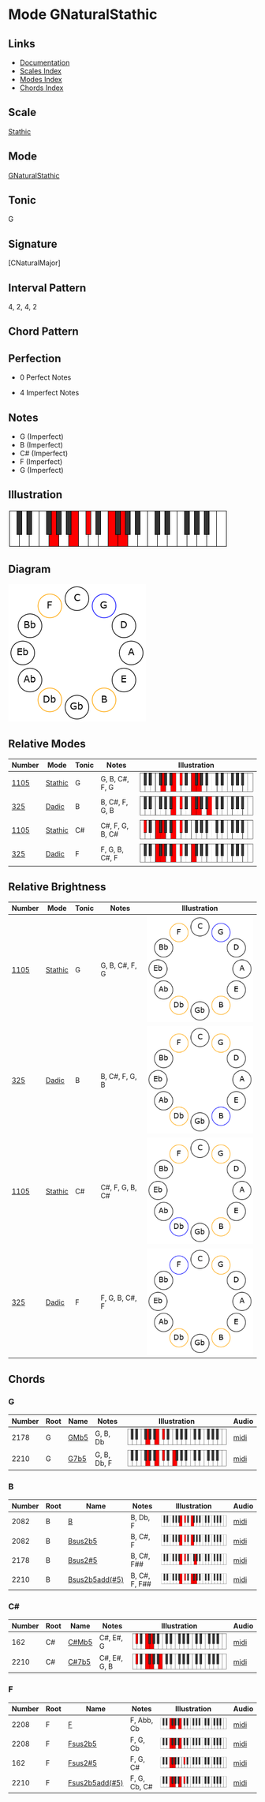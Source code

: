# Mode GNaturalStathic

## Links

- [Documentation](README.md)
- [Scales Index](Scales.md)
- [Modes Index](Modes.md)
- [Chords Index](Chords.md)

## Scale

[Stathic](ScaleStathic.md)

## Mode

[GNaturalStathic](ModeGNaturalStathic.md)

## Tonic

G

## Signature

[CNaturalMajor]

## Interval Pattern

4, 2, 4, 2

## Chord Pattern



## Perfection

 - 0 Perfect Notes

 - 4 Imperfect Notes

## Notes

- G (Imperfect)
- B (Imperfect)
- C# (Imperfect)
- F (Imperfect)
- G (Imperfect)

## Illustration

![GNaturalStathic](ModeGNaturalStathic.png)

## Diagram

![GNaturalStathic](CircleModeGNaturalStathic.png)

## Relative Modes

| Number | Mode | Tonic | Notes | Illustration |
|--------|------|-------|-------|--------------|
| [1105](https://ianring.com/musictheory/scales/1105) | [Stathic](ModeStathic.md) | G | G, B, C#, F, G | ![GNaturalStathic](ModeGNaturalStathic.png) |
| [325](https://ianring.com/musictheory/scales/325) | [Dadic](ModeDadic.md) | B | B, C#, F, G, B | ![BNaturalDadic](ModeBNaturalDadic.png) |
| [1105](https://ianring.com/musictheory/scales/1105) | [Stathic](ModeStathic.md) | C# | C#, F, G, B, C# | ![CSharpStathic](ModeCSharpStathic.png) |
| [325](https://ianring.com/musictheory/scales/325) | [Dadic](ModeDadic.md) | F | F, G, B, C#, F | ![FNaturalDadic](ModeFNaturalDadic.png) |
## Relative Brightness

| Number | Mode | Tonic | Notes | Illustration |
|--------|------|-------|-------|--------------|
| [1105](https://ianring.com/musictheory/scales/1105) | [Stathic](ModeStathic.md) | G | G, B, C#, F, G | ![GNaturalStathic](CircleModeGNaturalStathic.png) |
| [325](https://ianring.com/musictheory/scales/325) | [Dadic](ModeDadic.md) | B | B, C#, F, G, B | ![BNaturalDadic](CircleModeBNaturalDadic.png) |
| [1105](https://ianring.com/musictheory/scales/1105) | [Stathic](ModeStathic.md) | C# | C#, F, G, B, C# | ![CSharpStathic](CircleModeCSharpStathic.png) |
| [325](https://ianring.com/musictheory/scales/325) | [Dadic](ModeDadic.md) | F | F, G, B, C#, F | ![FNaturalDadic](CircleModeFNaturalDadic.png) |

## Chords

### G

| Number | Root | Name | Notes | Illustration | Audio |
|--------|------|------|-------|--------------|-------|
| 2178 | G | [GMb5](ChordGNaturalMajorFlatFifth.md) | G, B, Db | ![GMb5](ChordGNaturalMajorFlatFifthRootPosition.png) | [midi](ChordGNaturalMajorFlatFifthRootPosition.mid) |
| 2210 | G | [G7b5](ChordGNaturalDominantSeventhFlatFifth.md) | G, B, Db, F | ![G7b5](ChordGNaturalDominantSeventhFlatFifthRootPosition.png) | [midi](ChordGNaturalDominantSeventhFlatFifthRootPosition.mid) |

### B

| Number | Root | Name | Notes | Illustration | Audio |
|--------|------|------|-------|--------------|-------|
| 2082 | B | [B](ChordBNaturalDiminishedFlatThird.md) | B, Db, F | ![B](ChordBNaturalDiminishedFlatThirdRootPosition.png) | [midi](ChordBNaturalDiminishedFlatThirdRootPosition.mid) |
| 2082 | B | [Bsus2b5](ChordBNaturalSuspendedSecondFlatFifth.md) | B, C#, F | ![Bsus2b5](ChordBNaturalSuspendedSecondFlatFifthRootPosition.png) | [midi](ChordBNaturalSuspendedSecondFlatFifthRootPosition.mid) |
| 2178 | B | [Bsus2#5](ChordBNaturalSuspendedSecondSharpFifth.md) | B, C#, F## | ![Bsus2#5](ChordBNaturalSuspendedSecondSharpFifthRootPosition.png) | [midi](ChordBNaturalSuspendedSecondSharpFifthRootPosition.mid) |
| 2210 | B | [Bsus2b5add(#5)](ChordBNaturalSuspendedSecondFlatFifthAddSharpFifth.md) | B, C#, F, F## | ![Bsus2b5add(#5)](ChordBNaturalSuspendedSecondFlatFifthAddSharpFifthRootPosition.png) | [midi](ChordBNaturalSuspendedSecondFlatFifthAddSharpFifthRootPosition.mid) |

### C#

| Number | Root | Name | Notes | Illustration | Audio |
|--------|------|------|-------|--------------|-------|
| 162 | C# | [C#Mb5](ChordCSharpMajorFlatFifth.md) | C#, E#, G | ![C#Mb5](ChordCSharpMajorFlatFifthRootPosition.png) | [midi](ChordCSharpMajorFlatFifthRootPosition.mid) |
| 2210 | C# | [C#7b5](ChordCSharpDominantSeventhFlatFifth.md) | C#, E#, G, B | ![C#7b5](ChordCSharpDominantSeventhFlatFifthRootPosition.png) | [midi](ChordCSharpDominantSeventhFlatFifthRootPosition.mid) |

### F

| Number | Root | Name | Notes | Illustration | Audio |
|--------|------|------|-------|--------------|-------|
| 2208 | F | [F](ChordFNaturalDiminishedFlatThird.md) | F, Abb, Cb | ![F](ChordFNaturalDiminishedFlatThirdRootPosition.png) | [midi](ChordFNaturalDiminishedFlatThirdRootPosition.mid) |
| 2208 | F | [Fsus2b5](ChordFNaturalSuspendedSecondFlatFifth.md) | F, G, Cb | ![Fsus2b5](ChordFNaturalSuspendedSecondFlatFifthRootPosition.png) | [midi](ChordFNaturalSuspendedSecondFlatFifthRootPosition.mid) |
| 162 | F | [Fsus2#5](ChordFNaturalSuspendedSecondSharpFifth.md) | F, G, C# | ![Fsus2#5](ChordFNaturalSuspendedSecondSharpFifthRootPosition.png) | [midi](ChordFNaturalSuspendedSecondSharpFifthRootPosition.mid) |
| 2210 | F | [Fsus2b5add(#5)](ChordFNaturalSuspendedSecondFlatFifthAddSharpFifth.md) | F, G, Cb, C# | ![Fsus2b5add(#5)](ChordFNaturalSuspendedSecondFlatFifthAddSharpFifthRootPosition.png) | [midi](ChordFNaturalSuspendedSecondFlatFifthAddSharpFifthRootPosition.mid) |

